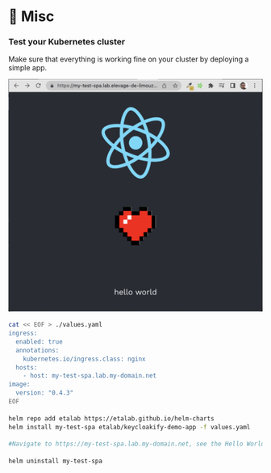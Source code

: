 # 💭 Misc

### Test your Kubernetes cluster

Make sure that everything is working fine on your cluster by deploying a simple app. &#x20;

![The hello world SPA deployed](<.gitbook/assets/image (8).png>)

```bash
cat << EOF > ./values.yaml
ingress:
  enabled: true
  annotations:
    kubernetes.io/ingress.class: nginx
  hosts:
    - host: my-test-spa.lab.my-domain.net
image:
  version: "0.4.3"
EOF

helm repo add etalab https://etalab.github.io/helm-charts
helm install my-test-spa etalab/keycloakify-demo-app -f values.yaml

#Navigate to https://my-test-spa.lab.my-domain.net, see the Hello World

helm uninstall my-test-spa
```
